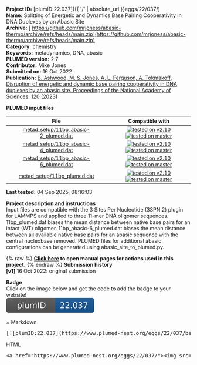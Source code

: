 **Project ID:** [plumID:22.037]({{ '/' | absolute_url }}eggs/22/037/)  
**Name:**  Splitting of Energetic and Dynamics Base Pairing Cooperativity in DNA Duplexes by an Abasic Site  
**Archive:** [ https://github.com/mrjoness/abasic-thermo/archive/refs/heads/main.zip](https://github.com/mrjoness/abasic-thermo/archive/refs/heads/main.zip)  
**Category:**  chemistry  
**Keywords:**  metadynamics, DNA, abasic  
**PLUMED version:**  2.7  
**Contributor:**  Mike Jones  
**Submitted on:** 16 Oct 2022  
**Publication:** [B. Ashwood, M. S. Jones, A. L. Ferguson, A. Tokmakoff, Disruption of energetic and dynamic base pairing cooperativity in DNA duplexes by an abasic site. Proceedings of the National Academy of Sciences. 120 (2023)](http://dx.doi.org/10.1073/pnas.2219124120)  
  
**PLUMED input files**  
  
| File     | Compatible with |  
|:--------:|:--------:|  
| [metad_setup/11bp_abasic-2_plumed.dat](./data/metad_setup/11bp_abasic-2_plumed.dat.md) |  [![tested on v2.10](https://img.shields.io/badge/v2.10-passing-green.svg)](data/metad_setup/11bp_abasic-2_plumed.dat.plumed.stderr) [![tested on master](https://img.shields.io/badge/master-passing-green.svg)](data/metad_setup/11bp_abasic-2_plumed.dat.plumed_master.stderr) |  
| [metad_setup/11bp_abasic-4_plumed.dat](./data/metad_setup/11bp_abasic-4_plumed.dat.md) |  [![tested on v2.10](https://img.shields.io/badge/v2.10-passing-green.svg)](data/metad_setup/11bp_abasic-4_plumed.dat.plumed.stderr) [![tested on master](https://img.shields.io/badge/master-passing-green.svg)](data/metad_setup/11bp_abasic-4_plumed.dat.plumed_master.stderr) |  
| [metad_setup/11bp_abasic-6_plumed.dat](./data/metad_setup/11bp_abasic-6_plumed.dat.md) |  [![tested on v2.10](https://img.shields.io/badge/v2.10-passing-green.svg)](data/metad_setup/11bp_abasic-6_plumed.dat.plumed.stderr) [![tested on master](https://img.shields.io/badge/master-passing-green.svg)](data/metad_setup/11bp_abasic-6_plumed.dat.plumed_master.stderr) |  
| [metad_setup/11bp_plumed.dat](./data/metad_setup/11bp_plumed.dat.md) |  [![tested on v2.10](https://img.shields.io/badge/v2.10-passing-green.svg)](data/metad_setup/11bp_plumed.dat.plumed.stderr) [![tested on master](https://img.shields.io/badge/master-passing-green.svg)](data/metad_setup/11bp_plumed.dat.plumed_master.stderr) |  
  
**Last tested:**  04 Sep 2025, 08:16:03
  
**Project description and instructions**  
Input files are compatible with the 3 Sites Per Nucleotide (3SPN.2) plugin for LAMMPS and applied to three 11-mer DNA oligomer sequences. 11bp_plumed.dat biases the mean distance between native base pairs for an intact (WT) oligomer. 11bp_abasic-6_plumed.dat biases the mean distance between all available native base pairs for an abasic sequence with the central nucleobase removed. PLUMED files for additional abasic configurations can be generated using abasic_site_to_plumed.py.

  
{% raw %}
<b><a href="https://www.plumed.org/doc-master/user-doc/html/actionlist/?actions=DISTANCE,METAD,PRINT,DISTANCES" target="_blank">Click here</a> to open manual pages for actions used in this project.</b>
{% endraw %}
**Submission history**  
**[v1]** 16 Oct 2022: original submission  
  
**Badge**  
Click on the image below and get the code to add the badge to your website!  
<img src="./badge.svg" alt="plumeDnest:22.037" id="myBtn" class="badge">
<div id="myModal" class="modal">
  <div class="modal-content">
    <span class="close">&times;</span>
    Markdown<pre>[![plumID:22.037](https://www.plumed-nest.org/eggs/22/037/badge.svg)](https://www.plumed-nest.org/eggs/22/037/)</pre>
    HTML<pre>&lt;a href="https://www.plumed-nest.org/eggs/22/037/"&gt;&lt;img src="https://www.plumed-nest.org/eggs/22/037/badge.svg" alt="plumID:22.037"&gt;&lt;/a&gt;</pre>
  </div>
</div>
